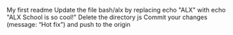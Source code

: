 My first readme
Update the file bash/alx by replacing echo "ALX" with echo "ALX School is so cool!"
Delete the directory js
Commit your changes (message: “Hot fix”) and push to the origin
